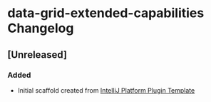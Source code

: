 <!-- Keep a Changelog guide -> https://keepachangelog.com -->

# data-grid-extended-capabilities Changelog

## [Unreleased]
### Added
- Initial scaffold created from [IntelliJ Platform Plugin Template](https://github.com/JetBrains/intellij-platform-plugin-template)
